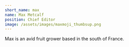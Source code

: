 ```yaml
---
short_name: max
name: Max Metcalf
position: Chief Editor
image: /assets/images/maxmoji_thumbsup.png
---
```

Max is an avid fruit grower based in the south of France.
